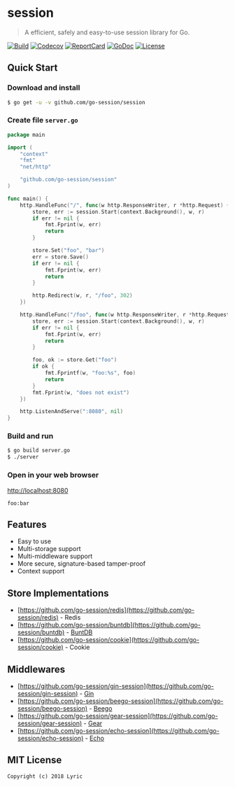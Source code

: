 # session

> A efficient, safely and easy-to-use session library for Go. 

[![Build][Build-Status-Image]][Build-Status-Url] [![Codecov][codecov-image]][codecov-url] [![ReportCard][reportcard-image]][reportcard-url] [![GoDoc][godoc-image]][godoc-url] [![License][license-image]][license-url]

## Quick Start

### Download and install

```bash
$ go get -u -v github.com/go-session/session
```

### Create file `server.go`

```go
package main

import (
	"context"
	"fmt"
	"net/http"

	"github.com/go-session/session"
)

func main() {
	http.HandleFunc("/", func(w http.ResponseWriter, r *http.Request) {
		store, err := session.Start(context.Background(), w, r)
		if err != nil {
			fmt.Fprint(w, err)
			return
		}

		store.Set("foo", "bar")
		err = store.Save()
		if err != nil {
			fmt.Fprint(w, err)
			return
		}

		http.Redirect(w, r, "/foo", 302)
	})

	http.HandleFunc("/foo", func(w http.ResponseWriter, r *http.Request) {
		store, err := session.Start(context.Background(), w, r)
		if err != nil {
			fmt.Fprint(w, err)
			return
		}

		foo, ok := store.Get("foo")
		if ok {
			fmt.Fprintf(w, "foo:%s", foo)
			return
		}
		fmt.Fprint(w, "does not exist")
	})

	http.ListenAndServe(":8080", nil)
}
```

### Build and run

```bash
$ go build server.go
$ ./server
```

### Open in your web browser

<http://localhost:8080>

    foo:bar

## Features

- Easy to use
- Multi-storage support
- Multi-middleware support
- More secure, signature-based tamper-proof
- Context support

## Store Implementations

- [https://github.com/go-session/redis](https://github.com/go-session/redis) - Redis
- [https://github.com/go-session/buntdb](https://github.com/go-session/buntdb) - [BuntDB](https://github.com/tidwall/buntdb)
- [https://github.com/go-session/cookie](https://github.com/go-session/cookie) - Cookie

## Middlewares

- [https://github.com/go-session/gin-session](https://github.com/go-session/gin-session) - [Gin](https://github.com/gin-gonic/gin)
- [https://github.com/go-session/beego-session](https://github.com/go-session/beego-session) - [Beego](https://github.com/astaxie/beego)
- [https://github.com/go-session/gear-session](https://github.com/go-session/gear-session) - [Gear](https://github.com/teambition/gear)
- [https://github.com/go-session/echo-session](https://github.com/go-session/echo-session) - [Echo](https://github.com/labstack/echo)

## MIT License

    Copyright (c) 2018 Lyric

[Build-Status-Url]: https://travis-ci.org/go-session/session
[Build-Status-Image]: https://travis-ci.org/go-session/session.svg?branch=master
[codecov-url]: https://codecov.io/gh/go-session/session
[codecov-image]: https://codecov.io/gh/go-session/session/branch/master/graph/badge.svg
[reportcard-url]: https://goreportcard.com/report/github.com/go-session/session
[reportcard-image]: https://goreportcard.com/badge/github.com/go-session/session
[godoc-url]: https://godoc.org/github.com/go-session/session
[godoc-image]: https://godoc.org/github.com/go-session/session?status.svg
[license-url]: http://opensource.org/licenses/MIT
[license-image]: https://img.shields.io/npm/l/express.svg
